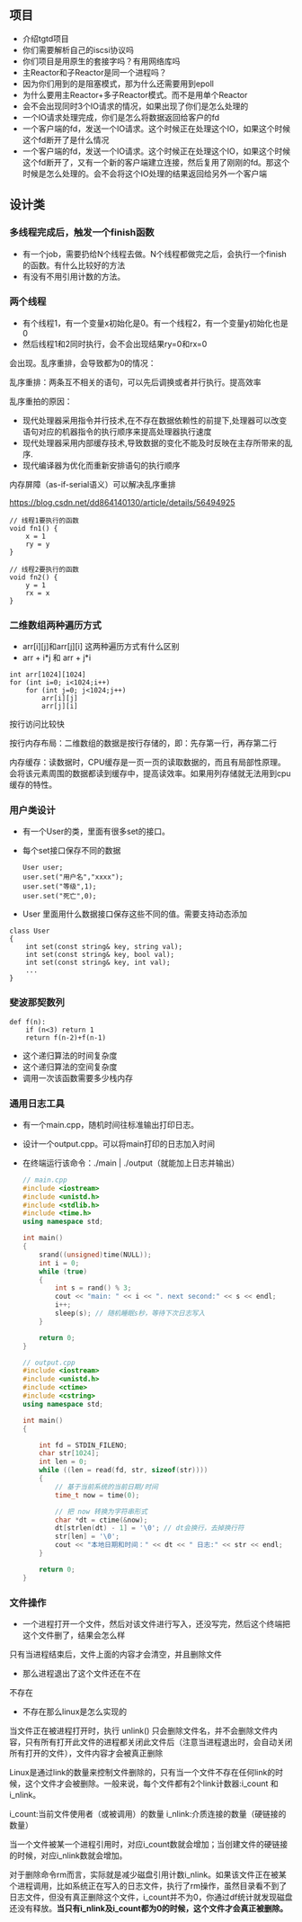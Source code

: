 ## 项目

+ 介绍tgtd项目
+ 你们需要解析自己的iscsi协议吗
+ 你们项目是用原生的套接字吗？有用网络库吗
+ 主Reactor和子Reactor是同一个进程吗？
+ 因为你们用到的是阻塞模式，那为什么还需要用到epoll
+ 为什么要用主Reactor+多子Reactor模式。而不是用单个Reactor
+ 会不会出现同时3个IO请求的情况，如果出现了你们是怎么处理的
+ 一个IO请求处理完成，你们是怎么将数据返回给客户的fd
+ 一个客户端的fd，发送一个IO请求。这个时候正在处理这个IO，如果这个时候这个fd断开了是什么情况
+ 一个客户端的fd，发送一个IO请求。这个时候正在处理这个IO，如果这个时候这个fd断开了，又有一个新的客户端建立连接，然后复用了刚刚的fd。那这个时候是怎么处理的。会不会将这个IO处理的结果返回给另外一个客户端

## 设计类

### 多线程完成后，触发一个finish函数

+ 有一个job，需要扔给N个线程去做。N个线程都做完之后，会执行一个finish的函数。有什么比较好的方法
+ 有没有不用引用计数的方法。

### 两个线程

+ 有个线程1，有一个变量x初始化是0。有一个线程2，有一个变量y初始化也是0
+ 然后线程1和2同时执行，会不会出现结果ry=0和rx=0

会出现。乱序重排，会导致都为0的情况：

乱序重排：两条互不相关的语句，可以先后调换或者并行执行。提高效率

乱序重拍的原因：

- 现代处理器采用指令并行技术,在不存在数据依赖性的前提下,处理器可以改变语句对应的机器指令的执行顺序来提高处理器执行速度
- 现代处理器采用内部缓存技术,导致数据的变化不能及时反映在主存所带来的乱序.
- 现代编译器为优化而重新安排语句的执行顺序

内存屏障（as-if-serial语义）可以解决乱序重排 

https://blog.csdn.net/dd864140130/article/details/56494925

```
// 线程1要执行的函数
void fn1() {
	x = 1
	ry = y
}

// 线程2要执行的函数
void fn2() {
	y = 1
	rx = x
}
```

### 二维数组两种遍历方式

+ arr\[i][j]和arr\[j][i] 这两种遍历方式有什么区别
+ arr + i\*j 和 arr + j\*i

```
int arr[1024][1024]
for (int i=0; i<1024;i++)
	for (int j=0; j<1024;j++)
		arr[i][j]
		arr[j][i]
```

按行访问比较快

按行内存布局：二维数组的数据是按行存储的，即：先存第一行，再存第二行

内存缓存：读数据时，CPU缓存是一页一页的读取数据的，而且有局部性原理。会将该元素周围的数据都读到缓存中，提高读效率。如果用列存储就无法用到cpu缓存的特性。

### 用户类设计

+ 有一个User的类，里面有很多set的接口。

+ 每个set接口保存不同的数据

  ```
  User user;
  user.set("用户名","xxxx");
  user.set("等级",1);
  user.set("死亡",0);
  ```

+ User 里面用什么数据接口保存这些不同的值。需要支持动态添加

```
class User 
{
	int set(const string& key, string val);
	int set(const string& key, bool val);
	int set(const string& key, int val);
	...
}
```

### 斐波那契数列

```
def f(n):
	if (n<3) return 1
	return f(n-2)+f(n-1)
```

+ 这个递归算法的时间复杂度
+ 这个递归算法的空间复杂度
+ 调用一次该函数需要多少栈内存

### 通用日志工具

+ 有一个main.cpp，随机时间往标准输出打印日志。

+ 设计一个output.cpp。可以将main打印的日志加入时间

+ 在终端运行该命令：./main | ./output（就能加上日志并输出）

  ```c++
  // main.cpp
  #include <iostream>
  #include <unistd.h>
  #include <stdlib.h>
  #include <time.h>
  using namespace std;
  
  int main()
  {
      srand((unsigned)time(NULL));
      int i = 0;
      while (true)
      {
          int s = rand() % 3;
          cout << "main: " << i << ". next second:" << s << endl;
          i++;
          sleep(s); // 随机睡眠s秒，等待下次日志写入
      }
  
      return 0;
  }
  ```

  ```c++
  // output.cpp
  #include <iostream>
  #include <unistd.h>
  #include <ctime>
  #include <cstring>
  using namespace std;
  
  int main()
  {
  
      int fd = STDIN_FILENO;
      char str[1024];
      int len = 0;
      while ((len = read(fd, str, sizeof(str))))
      {
          // 基于当前系统的当前日期/时间
          time_t now = time(0);
  
          // 把 now 转换为字符串形式
          char *dt = ctime(&now);
          dt[strlen(dt) - 1] = '\0'; // dt会换行，去掉换行符
          str[len] = '\0';
          cout << "本地日期和时间：" << dt << " 日志:" << str << endl;
      }
  
      return 0;
  }
  ```


### 文件操作

+ 一个进程打开一个文件，然后对该文件进行写入，还没写完，然后这个终端把这个文件删了，结果会怎么样

只有当进程结束后，文件上面的内容才会清空，并且删除文件

+ 那么进程退出了这个文件还在不在

不存在

+ 不存在那么linux是怎么实现的

当文件正在被进程打开时，执行 unlink() 只会删除文件名，并不会删除文件内容，只有所有打开此文件的进程都关闭此文件后（注意当进程退出时，会自动关闭所有打开的文件），文件内容才会被真正删除

Linux是通过link的数量来控制文件删除的，只有当一个文件不存在任何link的时候，这个文件才会被删除。一般来说，每个文件都有2个link计数器:i_count 和 i_nlink。

i_count:当前文件使用者（或被调用）的数量
i_nlink:介质连接的数量（硬链接的数量）

当一个文件被某一个进程引用时，对应i_count数就会增加；当创建文件的硬链接的时候，对应i_nlink数就会增加。

对于删除命令rm而言，实际就是减少磁盘引用计数i_nlink。如果该文件正在被某个进程调用，比如系统正在写入的日志文件，执行了rm操作，虽然目录看不到了日志文件，但没有真正删除这个文件，i_count并不为0，你通过df统计就发现磁盘还没有释放。**当只有i_nlink及i_count都为0的时候，这个文件才会真正被删除。**